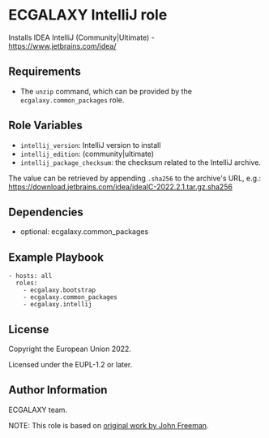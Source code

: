ECGALAXY IntelliJ role
=======================

Installs IDEA IntelliJ (Community|Ultimate) - https://www.jetbrains.com/idea/

Requirements
------------

- The `unzip` command, which can be provided by the `ecgalaxy.common_packages` role.

Role Variables
--------------

- `intellij_version`: IntelliJ version to install
- `intellij_edition`: (community|ultimate)
- `intellij_package_checksum`: the checksum related to the IntelliJ archive.

The value can be retrieved by appending `.sha256` to the archive's URL, e.g.:
https://download.jetbrains.com/idea/ideaIC-2022.2.1.tar.gz.sha256

Dependencies
------------

* optional: ecgalaxy.common_packages

Example Playbook
----------------

    - hosts: all
      roles:
        - ecgalaxy.bootstrap
        - ecgalaxy.common_packages
        - ecgalaxy.intellij

License
-------

Copyright the European Union 2022.

Licensed under the EUPL-1.2 or later.

Author Information
------------------

ECGALAXY team.

NOTE: This role is based on [original work by John Freeman](https://github.com/gantsign/ansible-role-intellij).
